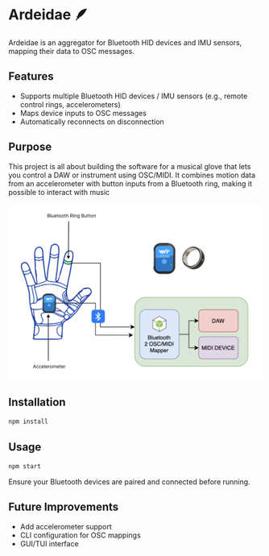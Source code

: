 # Ardeidae 🪶

Ardeidae is an aggregator for Bluetooth HID devices and IMU sensors, mapping their data to OSC messages.

## Features
- Supports multiple Bluetooth HID devices / IMU sensors (e.g., remote control rings, accelerometers)
- Maps device inputs to OSC messages
- Automatically reconnects on disconnection

## Purpose

This project is all about building the software for a musical glove that lets you control a DAW or instrument using OSC/MIDI. It combines motion data from an accelerometer with button inputs from a Bluetooth ring, making it possible to interact with music

![Example of implementation](ardeidae.png)

## Installation
```sh
npm install
```

## Usage
```sh
npm start
```
Ensure your Bluetooth devices are paired and connected before running.

## Future Improvements
- Add accelerometer support
- CLI configuration for OSC mappings
- GUI/TUI interface
